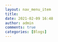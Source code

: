 ```yaml
---
layout: nav_menu_item
title: 
date: 2021-02-09 16:48
author: admin
comments: true
categories: [Blogs]
---
```

 

